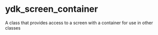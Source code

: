 # ydk_screen_container
 A class that provides access to a screen with a container for use in other classes
